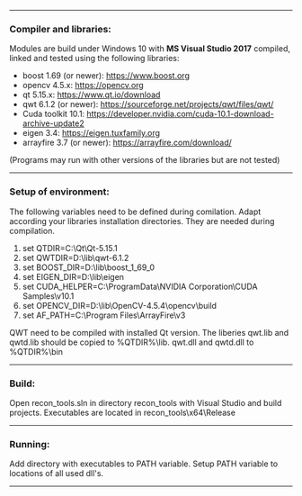 ***
### **Compiler and libraries:**  
Modules are build under Windows 10 with **MS Visual Studio 2017**
compiled, linked and tested using the following libraries:
+ boost 1.69 (or newer): <https://www.boost.org>
+ opencv 4.5.x: <https://opencv.org>
+ qt 5.15.x: <https://www.qt.io/download>
+ qwt 6.1.2 (or newer): <https://sourceforge.net/projects/qwt/files/qwt/>
+ Cuda toolkit 10.1: <https://developer.nvidia.com/cuda-10.1-download-archive-update2>
+ eigen 3.4: <https://eigen.tuxfamily.org>
+ arrayfire 3.7 (or newer): <https://arrayfire.com/download/>

(Programs may run with other versions of the libraries but are not tested)
***

### **Setup of environment:**
The following variables need to be defined during comilation. Adapt according your libraries installation directories. They are needed during compilation.
1. set QTDIR=C:\Qt\Qt-5.15.1
2. set QWTDIR=D:\lib\qwt-6.1.2
3. set BOOST_DIR=D:\lib\boost_1_69_0
4. set EIGEN_DIR=D:\lib\eigen
5. set CUDA_HELPER=C:\ProgramData\NVIDIA Corporation\CUDA Samples\v10.1
6. set OPENCV_DIR=D:\lib\OpenCV-4.5.4\opencv\build
7. set AF_PATH=C:\Program Files\ArrayFire\v3

QWT need to be compiled with installed Qt version. The liberies qwt.lib and qwtd.lib should be copied to %QTDIR%\lib. qwt.dll and qwtd.dll to %QTDIR%\bin
***
### **Build:**
Open recon_tools.sln in directory recon_tools with Visual Studio and build projects.
Executables are located in recon_tools\x64\Release  
***

### **Running:**
Add directory with executables to PATH variable.
Setup PATH variable to locations of all used dll's.
***